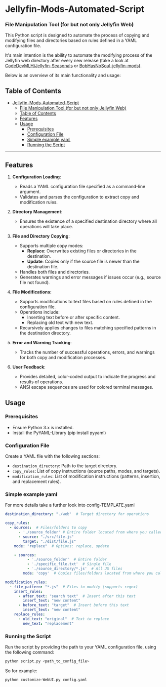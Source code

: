 # Jellyfin-Mods-Automated-Script
### File Manipulation Tool (for but not only Jellyfin Web)

This Python script is designed to automate the process of copying and modifying files and directories based on rules defined in a YAML configuration file.

It's main intention is the ability to automate the modifying process of the Jellyfin web directory after every new release (take a look at [CodeDevMLH/Jellyfin-Seasonals](https://github.com/CodeDevMLH/Jellyfin-Seasonals) or [BobHasNoSoul-jellyfin-mods](https://github.com/BobHasNoSoul/jellyfin-mods)).

Below is an overview of its main functionality and usage:

## Table of Contents
- [Jellyfin-Mods-Automated-Script](#jellyfin-mods-automated-script)
    - [File Manipulation Tool (for but not only Jellyfin Web)](#file-manipulation-tool-for-but-not-only-jellyfin-web)
  - [Table of Contents](#table-of-contents)
  - [Features](#features)
  - [Usage](#usage)
    - [Prerequisites](#prerequisites)
    - [Configuration File](#configuration-file)
    - [Simple example yaml](#simple-example-yaml)
    - [Running the Script](#running-the-script)

---

## Features

1. **Configuration Loading**:
   - Reads a YAML configuration file specified as a command-line argument.
   - Validates and parses the configuration to extract copy and modification rules.

2. **Directory Management**:
   - Ensures the existence of a specified destination directory where all operations will take place.

3. **File and Directory Copying**:
   - Supports multiple copy modes:
     - **Replace**: Overwrites existing files or directories in the destination.
     - **Update**: Copies only if the source file is newer than the destination file.
   - Handles both files and directories.
   - Generates warnings and error messages if issues occur (e.g., source file not found).

4. **File Modifications**:
   - Supports modifications to text files based on rules defined in the configuration file.
   - Operations include:
     - Inserting text before or after specific content.
     - Replacing old text with new text.
   - Recursively applies changes to files matching specified patterns in the destination directory.

5. **Error and Warning Tracking**:
   - Tracks the number of successful operations, errors, and warnings for both copy and modification processes.

6. **User Feedback**:
   - Provides detailed, color-coded output to indicate the progress and results of operations.
   - ANSI escape sequences are used for colored terminal messages.


## Usage

### Prerequisites
- Ensure Python 3.x is installed.
- Install the PyYAML-Library (pip install pyyaml)

### Configuration File
Create a YAML file with the following sections:
- `destination_directory`: Path to the target directory.
- `copy_rules`: List of copy instructions (source paths, modes, and targets).
- `modification_rules`: List of modification instructions (patterns, insertion, and replacement rules).

### Simple example yaml
For more details take a further look into config-TEMPLATE.yaml
```yaml
destination_directory: "./web"  # Target directory for operations

copy_rules:
  - sources:  # Files/folders to copy
      - './source_folder' # Entire folder located from where you called the script
      - source: "./src/file.js"
        target: "./dist/file.js"
    mode: "replace"  # Options: replace, update

    - sources:
          - './source_folder'  # Entire folder
          - './specific_file.txt'  # Single file
          - './source_directory/*.js'  # All JS files
        mode: 'copy'  # Copies files/folders located from where you called the script

modification_rules:
  - file_pattern: "*.js"  # Files to modify (supports regex)
    insert_rules:
      - after_text: "search text"  # Insert after this text
        insert_text: "new content"
      - before_text: "target"  # Insert before this text
        insert_text: "new content"
    replace_rules:
      - old_text: "original"  # Text to replace
        new_text: "replacement"
```

### Running the Script
Run the script by providing the path to your YAML configuration file, using the following command:
```bash
python script.py <path_to_config_file>
```
So for example:
```bash
python customize-WebUI.py config.yaml
```
